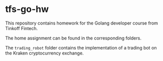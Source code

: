 # tfs-go-hw
This repository contains homework for the Golang developer course from Tinkoff Fintech.

The home assignment can be found in the corresponding folders.

The `trading_robot` folder contains the implementation of a trading bot on the Kraken cryptocurrency exchange.